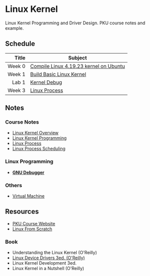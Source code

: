 # Linux Kernel

Linux Kernel Programming and Driver Design. PKU course notes and example.

## Schedule

Title |Subject
-----:|-----------
Week 0|[Compile Linux 4.19.23 kernel on Ubuntu](Subject/Week0_CompileLinuxKernel/CompileLinuxKernel.md)
Week 1|[Build Basic Linux Kernel](Subject/Week1_BuildBasicKernel/BuildBasicKernel.md)
Lab 1|[Kernel Debug](Lab/Lab1_KernelDebug/KernelDebug.md)
Week 3|[Linux Process](Subject/Week3_LinuxProcess)

## Notes

### Course Notes

* [Linux Kernel Overview](Notes/LinuxKernelOverview.md)
* [Linux Kernel Programming](Notes/KernelProgramming.md)
* [Linux Process](Notes/LinuxProcess.md)
* [Linux Process Scheduling](Notes/LinuxProcessScheduling.md)

### Linux Programming

* [**GNU Debugger**](Notes/GDB.md)

### Others

* [Virtual Machine](Notes/VirtualMachine.md)

## Resources

* [PKU Course Website](http://59.56.74.25:4455/)
* [Linux From Scratch](http://www.linuxfromscratch.org/)

### Book

* Understanding the Linux Kernel (O'Reilly)
* [Linux Device Drivers 3ed. (O'Reilly)](https://lwn.net/Kernel/LDD3/)
* Linux Kernel Development 3ed.
* Linux Kernel in a Nutshell (O'Reilly)
